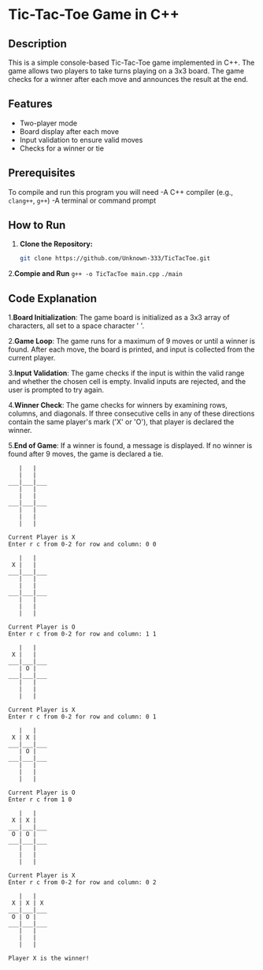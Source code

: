 # Tic-Tac-Toe Game in C++

## Description

This is a simple console-based Tic-Tac-Toe game implemented in C++. The game allows two players to take turns playing on a 3x3 board. The game checks for a winner after each move and announces the result at the end.

## Features

- Two-player mode
- Board display after each move
- Input validation to ensure valid moves
- Checks for a winner or tie

## Prerequisites
   To compile and run this program you will need
      -A C++ compiler (e.g., ``clang++``, ``g++``)
      -A terminal or command prompt

## How to Run

1. **Clone the Repository:**

   ```bash
   git clone https://github.com/Unknown-333/TicTacToe.git

2.**Compie and Run**
   ``g++ -o TicTacToe main.cpp`` ``./main``

## Code Explanation

1.**Board Initialization**: The game board is initialized as a 3x3 array of characters, all set to a space character ' '.

2.**Game Loop**: The game runs for a maximum of 9 moves or until a winner is found. After each move, the board is printed, and input is collected from the current player.

3.**Input Validation**: The game checks if the input is within the valid range and whether the chosen cell is empty. Invalid inputs are rejected, and the user is prompted to try again.

4.**Winner Check**: The game checks for winners by examining rows, columns, and diagonals. If three consecutive cells in any of these directions contain the same player's mark ('X' or 'O'), that player is declared the winner.

5.**End of Game**: If a winner is found, a message is displayed. If no winner is found after 9 moves, the game is declared a tie.

```
   |   |   
   |   |   
___|___|___
   |   |   
   |   |   
___|___|___
   |   |   
   |   |   
   |   |   

Current Player is X
Enter r c from 0-2 for row and column: 0 0

   |   |   
 X |   |   
___|___|___
   |   |   
   |   |   
___|___|___
   |   |   
   |   |   
   |   |   

Current Player is O
Enter r c from 0-2 for row and column: 1 1

   |   |   
 X |   |   
___|___|___
   | O |   
___|___|___
   |   |   
   |   |   
   |   |   

Current Player is X
Enter r c from 0-2 for row and column: 0 1

   |   |   
 X | X |   
___|___|___
   | O |   
___|___|___
   |   |   
   |   |   
   |   |   

Current Player is O
Enter r c from 1 0

   |   |   
 X | X |   
___|___|___
 O | O |   
___|___|___
   |   |   
   |   |   
   |   |   

Current Player is X
Enter r c from 0-2 for row and column: 0 2

   |   |   
 X | X | X 
___|___|___
 O | O |   
___|___|___
   |   |   
   |   |   
   |   |   

Player X is the winner!
```


